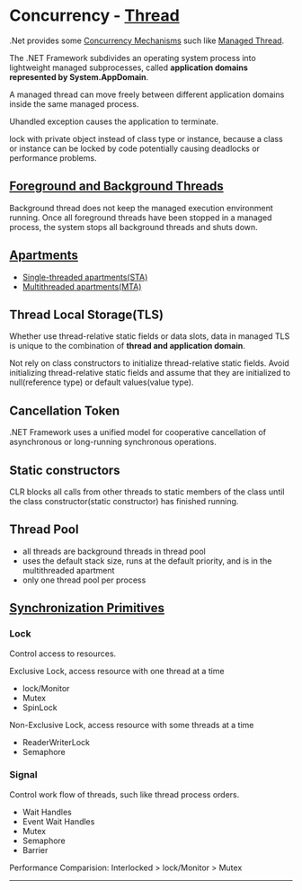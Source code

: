 # Concurrency - [Thread][Managed Threading]

.Net provides some [Concurrency Mechanisms][Parallel Processing and Concurrency in the .NET Framework] such like [Managed Thread][Managed Threading].

<!--more-->

The .NET Framework subdivides an operating system process into lightweight managed subprocesses, called **application domains represented by System.AppDomain**.

A managed thread can move freely between different application domains
inside the same managed process.

Uhandled exception causes the application to terminate.

lock with private object instead of class type or instance,
because a class or instance can be locked by code potentially
causing deadlocks or performance problems.

## [Foreground and Background Threads][]
Background thread does not keep the managed execution environment running.
Once all foreground threads have been stopped in a managed process,
the system stops all background threads and shuts down.

## [Apartments][Processes, Threads, and Apartments]
- [Single-threaded apartments(STA)][Single-Threaded Apartments]
- [Multithreaded apartments(MTA)][Multithreaded Apartments]

## Thread Local Storage(TLS)
Whether use thread-relative static fields or data slots,
data in managed TLS is unique to the combination of **thread and application domain**.

Not rely on class constructors to initialize thread-relative static fields.
Avoid initializing thread-relative static fields
and assume that they are initialized to null(reference type)
or default values(value type).

## Cancellation Token
.NET Framework uses a unified model for cooperative cancellation
of asynchronous or long-running synchronous operations.

## Static constructors
CLR blocks all calls from other threads to static members of the class
until the class constructor(static constructor) has finished running.

## Thread Pool
- all threads are background threads in thread pool
- uses the default stack size, runs at the default priority,
and is in the multithreaded apartment
- only one thread pool per process

## [Synchronization Primitives][Overview of Synchronization Primitives]

### Lock
Control access to resources.

Exclusive Lock, access resource with one thread at a time
- lock/Monitor
- Mutex
- SpinLock

Non-Exclusive Lock, access resource with some threads at a time
- ReaderWriterLock
- Semaphore

### Signal
Control work flow of threads, such like thread process orders.

- Wait Handles
- Event Wait Handles
- Mutex
- Semaphore
- Barrier

Performance Comparision: Interlocked > lock/Monitor > Mutex

---
[Parallel Processing and Concurrency in the .NET Framework]: https://msdn.microsoft.com/en-us/library/hh156548(v=vs.110).aspx
[Managed Threading]: https://msdn.microsoft.com/en-us/library/3e8s7xdd(v=vs.110).aspx
[Foreground and Background Threads]: https://msdn.microsoft.com/en-us/library/h339syd0(v=vs.110).aspx
[Overview of Synchronization Primitives]: https://msdn.microsoft.com/en-us/library/ms228964(v=vs.110).aspx
[Processes, Threads, and Apartments]: https://msdn.microsoft.com/library/windows/desktop/ms693344.aspx
[Single-Threaded Apartments]: https://msdn.microsoft.com/library/windows/desktop/ms680112.aspx
[Multithreaded Apartments]: https://msdn.microsoft.com/library/windows/desktop/ms693421.aspx
